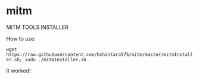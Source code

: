 # mitm
MITM TOOLS INSTALLER

How to use:
 
 ``wget https://raw.githubusercontent.com/hshintaro575/mitm/master/mitmInstaller.sh; sudo ./mitmInstaller.sh``


It worked!